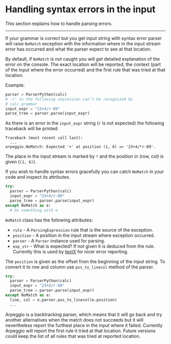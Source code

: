 # Handling syntax errors in the input

This section explains how to handle parsing errors.

---

If your grammar is correct but you get input string with syntax error parser
will raise `NoMatch` exception with the information where in the input stream
error has occurred and what the parser expect to see at that location.

By default, if `NoMatch` is not caught you will get detailed explanation of
the error on the console.  The exact location will be reported, the context
(part of the input where the error occurred) and the first rule that was tried
at that location.

Example:

```python
parser = ParserPython(calc)
# 'r' in the following expression can't be recognized by
# calc grammar
input_expr = "23+4/r-89"
parse_tree = parser.parse(input_expr)
```

As there is an error in the `input_expr` string (`r` is not expected) the 
following traceback will be printed:

    Traceback (most recent call last):
      ...
    arpeggio.NoMatch: Expected '+' at position (1, 6) => '23+4/*r-89'.

The place in the input stream is marked by `*` and the position in (row, col) is
given (`(1, 6)`).

If you wish to handle syntax errors gracefully you can catch `NoMatch` in your
code and inspect its attributes.

```python
try:
  parser = ParserPython(calc)
  input_expr = "23+4/r-89"
  parse_tree = parser.parse(input_expr)
except NoMatch as e:
  # Do something with e
```


`NoMatch` class has the following attributes:

- `rule` - A `ParsingExpression` rule that is the source of the exception.
- `position` - A position in the input stream where exception occurred.
- `parser` - A `Parser` instance used for parsing.
- `exp_str` -  What is expected? If not given it is deduced from the rule. Currently
  this is used by [textX](https://github.com/igordejanovic/textX) for nicer
  error reporting.

The `position` is given as the offset from the beginning of the input string.
To convert it to row and column use `pos_to_linecol` method of the parser.

```python
try:
  parser = ParserPython(calc)
  input_expr = "23+4/r-89"
  parse_tree = parser.parse(input_expr)
except NoMatch as e:
  line, col = e.parser.pos_to_linecol(e.position)
  ...
```

Arpeggio is a backtracking parser, which means that it will go back and try
another alternatives when the match does not succeeds but it will nevertheless
report the furthest place in the input where it failed.  Currently Arpeggio will
report the first rule it tried at that location. Future versions could keep the
list of all rules that was tried at reported location.




